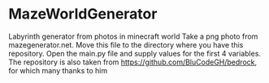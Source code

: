 # MazeWorldGenerator
Labyrinth generator from photos in minecraft world
Take a png photo from mazegenerator.net. Move this file to the directory where you have this repository. Open the main.py file and supply values for the first 4 variables.
The repository is also taken from https://github.com/BluCodeGH/bedrock, for which many thanks to him
